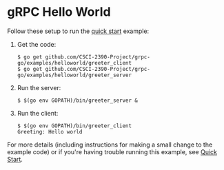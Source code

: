 # gRPC Hello World

Follow these setup to run the [quick start][] example:

 1. Get the code:

    ```console
    $ go get github.com/CSCI-2390-Project/grpc-go/examples/helloworld/greeter_client
    $ go get github.com/CSCI-2390-Project/grpc-go/examples/helloworld/greeter_server
    ```

 2. Run the server:

    ```console
    $ $(go env GOPATH)/bin/greeter_server &
    ```

 3. Run the client:

    ```console
    $ $(go env GOPATH)/bin/greeter_client
    Greeting: Hello world
    ```

For more details (including instructions for making a small change to the
example code) or if you're having trouble running this example, see [Quick
Start][].

[quick start]: https://grpc.io/docs/languages/go/quickstart
